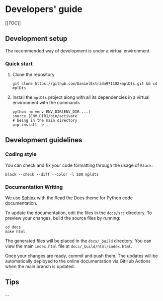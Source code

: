 # Developers' guide

[[_TOC_]]

## Development setup

The recommended way of development is under a virtual environment.

### Quick start

1. Clone the repository
    ```shell
    git clone https://github.com/DanielEstrada971102/mplDts.git && cd mplDts
    ```
2. Install the `mplDts` project along with all its dependencies in a virtual environment with the commands
    ```shell
    python -m venv ENV_DIR[ENV_DIR ...]
    source [ENV_DIR]/bin/activate
    # being in the main directory
    pip install -e .
    ```

## Development guidelines
### Coding style

You can check and fix your code formatting through the usage of `Black`:

``` shell
black --check --diff --color -l 100 mpldts
```

### Documentation Writing

We use [Sphinx](https://www.sphinx-doc.org/en/master/usage/quickstart.html) with the Read the Docs theme for Python code documentation.

To update the documentation, edit the files in the `docs/src` directory. To preview your changes, build the source files by running:

```shell
cd docs
make html
```

The generated files will be placed in the `docs/_build` directory. You can view the main `index.html` file at `docs/_build/html/index.html`.

Once your changes are ready, commit and push them. The updates will be automatically deployed to the online documentation via GitHub Actions when the main branch is updated.

## Tips
...